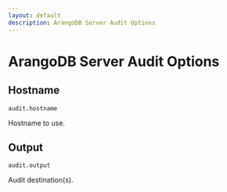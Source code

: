 ```yaml
---
layout: default
description: ArangoDB Server Audit Options
---
```

# ArangoDB Server Audit Options

## Hostname

`audit.hostname`

Hostname to use.

## Output

`audit.output`

Audit destination(s).
